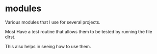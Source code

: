 # modules
Various modules that I use for several projects.

Most Have a test routine that allows them to be tested by running the file dirst.

This also helps in seeing how to use them.
